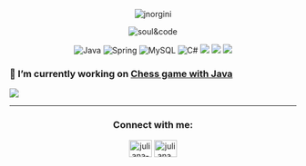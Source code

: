 
<p align="center">
 <img src="https://visitcount.itsvg.in/api?id=jnorgini&icon=2&color=2" alt="jnorgini" /> </p>
<p align="center">  <img src="https://user-images.githubusercontent.com/114461353/193368888-d8831282-e247-4051-b83c-13f463a7c0f9.gif" alt="soul&code" />
<p align="center">
 <img src="https://img.shields.io/badge/Java-ED8B00?style=for-the-badge&logo=java&logoColor=white" alt="Java"  />
 <img src="https://img.shields.io/badge/Spring-6DB33F?style=for-the-badge&logo=spring&logoColor=white" alt="Spring"  />
 <img src="https://img.shields.io/badge/MySQL-00000F?style=for-the-badge&logo=mysql&logoColor=white" alt="MySQL"  />
 <img src="https://img.shields.io/badge/C%23-239120?style=for-the-badge&logo=c-sharp&logoColor=white" alt="C#"  />
<img src="https://img.shields.io/badge/Eclipse-2C2255?style=for-the-badge&logo=eclipse&logoColor=white"  />
  <img src="https://img.shields.io/badge/GIT-E44C30?style=for-the-badge&logo=git&logoColor=white"  />
  <img src="https://img.shields.io/badge/Visual_Studio-5C2D91?style=for-the-badge&logo=visual%20studio&logoColor=white"  />



### 🔭 I’m currently working on [Chess game with Java](https://github.com/jnorgini/chess-system-java.git)

<p align="left">
  <img src="https://github-readme-stats.vercel.app/api?username=jnorgini&theme=merko&hide_border=false&include_all_commits=true&count_private=false"/>
<br />





--- 

<h3 align="center">Connect with me:</h3>
<p align="center">
<a href="https://linkedin.com/in/juliana-norgini-5b0bb61b0" target="blank"><img align="center" src="https://raw.githubusercontent.com/rahuldkjain/github-profile-readme-generator/master/src/images/icons/Social/linked-in-alt.svg" alt="juliana-norgini-5b0bb61b0" height="30" width="40" /></a>
<a href="https://instagram.com/juliana.norgini" target="blank"><img align="center" src="https://raw.githubusercontent.com/rahuldkjain/github-profile-readme-generator/master/src/images/icons/Social/instagram.svg" alt="juliana.norgini" height="30" width="40" /></a>
</p>


